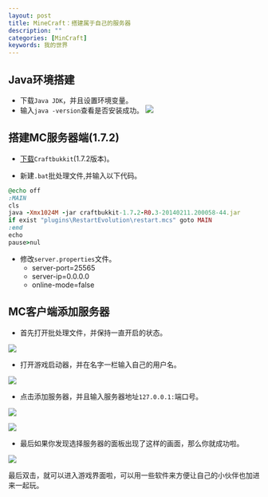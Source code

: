 ```yaml
---
layout: post
title: MineCraft：搭建属于自己的服务器
description: ""
categories: [MinCraft]
keywords: 我的世界
---
```


## Java环境搭建
 -  下载`Java JDK`，并且设置环境变量。
 -  输入`java -version`查看是否安装成功。
![](http://oupts1mhp.bkt.clouddn.com/javajdk.png)

## 搭建MC服务器端(1.7.2)
- [下载](https://pan.baidu.com/s/1hq7T4lm)`Craftbukkit`(1.7.2版本)。

- 新建`.bat`批处理文件,并输入以下代码。
 
 ```ruby
@echo off
:MAIN
cls
java -Xmx1024M -jar craftbukkit-1.7.2-R0.3-20140211.200058-44.jar
if exist "plugins\RestartEvolution\restart.mcs" goto MAIN
:end
echo
pause>nul
 ```

- 修改`server.properties`文件。
  - server-port=25565
  - server-ip=0.0.0.0
  - online-mode=false

## MC客户端添加服务器
- 首先打开批处理文件，并保持一直开启的状态。

![](http://oupts1mhp.bkt.clouddn.com/%E6%89%B9%E5%A4%84%E7%90%86.png)

- 打开游戏启动器，并在名字一栏输入自己的用户名。

![](http://oupts1mhp.bkt.clouddn.com/%E7%99%BB%E9%99%86%E5%99%A8.png)

- 点击添加服务器，并且输入服务器地址`127.0.0.1:`端口号。

![](http://oupts1mhp.bkt.clouddn.com/add.png)

![](http://oupts1mhp.bkt.clouddn.com/%E6%B7%BB%E5%8A%A0%E5%9C%B0%E5%9D%80.png)

- 最后如果你发现选择服务器的面板出现了这样的画面，那么你就成功啦。

![](http://oupts1mhp.bkt.clouddn.com/final.png)

 最后双击，就可以进入游戏界面啦，可以用一些软件来方便让自己的小伙伴也加进来一起玩。



